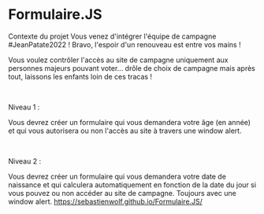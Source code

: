 # Formulaire.JS
Contexte du projet
Vous venez d'intégrer l'équipe de campagne #JeanPatate2022 ! Bravo, l'espoir d'un renouveau est entre vos mains !

Vous voulez contrôler l'accès au site de campagne uniquement aux personnes majeurs pouvant voter... drôle de choix de campagne mais après tout, laissons les enfants loin de ces tracas !

​

Niveau 1 :

Vous devrez créer un formulaire qui vous demandera votre âge (en année) et qui vous autorisera ou non l'accès au site à travers une window alert.

​

Niveau 2 :

Vous devrez créer un formulaire qui vous demandera votre date de naissance et qui calculera automatiquement en fonction de la date du jour si vous pouvez ou non accéder au site de campagne. Toujours avec une window alert.
https://sebastienwolf.github.io/Formulaire.JS/
